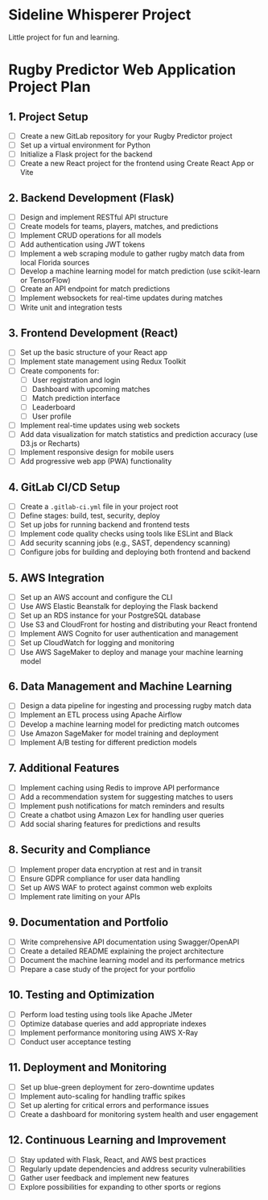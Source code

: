 # Sideline Whisperer Project

Little project for fun and learning.

# Rugby Predictor Web Application Project Plan

## 1. Project Setup
- [ ] Create a new GitLab repository for your Rugby Predictor project
- [ ] Set up a virtual environment for Python
- [ ] Initialize a Flask project for the backend
- [ ] Create a new React project for the frontend using Create React App or Vite

## 2. Backend Development (Flask)
- [ ] Design and implement RESTful API structure
- [ ] Create models for teams, players, matches, and predictions
- [ ] Implement CRUD operations for all models
- [ ] Add authentication using JWT tokens
- [ ] Implement a web scraping module to gather rugby match data from local Florida sources
- [ ] Develop a machine learning model for match prediction (use scikit-learn or TensorFlow)
- [ ] Create an API endpoint for match predictions
- [ ] Implement websockets for real-time updates during matches
- [ ] Write unit and integration tests

## 3. Frontend Development (React)
- [ ] Set up the basic structure of your React app
- [ ] Implement state management using Redux Toolkit
- [ ] Create components for:
  - [ ] User registration and login
  - [ ] Dashboard with upcoming matches
  - [ ] Match prediction interface
  - [ ] Leaderboard
  - [ ] User profile
- [ ] Implement real-time updates using web sockets
- [ ] Add data visualization for match statistics and prediction accuracy (use D3.js or Recharts)
- [ ] Implement responsive design for mobile users
- [ ] Add progressive web app (PWA) functionality

## 4. GitLab CI/CD Setup
- [ ] Create a `.gitlab-ci.yml` file in your project root
- [ ] Define stages: build, test, security, deploy
- [ ] Set up jobs for running backend and frontend tests
- [ ] Implement code quality checks using tools like ESLint and Black
- [ ] Add security scanning jobs (e.g., SAST, dependency scanning)
- [ ] Configure jobs for building and deploying both frontend and backend

## 5. AWS Integration
- [ ] Set up an AWS account and configure the CLI
- [ ] Use AWS Elastic Beanstalk for deploying the Flask backend
- [ ] Set up an RDS instance for your PostgreSQL database
- [ ] Use S3 and CloudFront for hosting and distributing your React frontend
- [ ] Implement AWS Cognito for user authentication and management
- [ ] Set up CloudWatch for logging and monitoring
- [ ] Use AWS SageMaker to deploy and manage your machine learning model

## 6. Data Management and Machine Learning
- [ ] Design a data pipeline for ingesting and processing rugby match data
- [ ] Implement an ETL process using Apache Airflow
- [ ] Develop a machine learning model for predicting match outcomes
- [ ] Use Amazon SageMaker for model training and deployment
- [ ] Implement A/B testing for different prediction models

## 7. Additional Features
- [ ] Implement caching using Redis to improve API performance
- [ ] Add a recommendation system for suggesting matches to users
- [ ] Implement push notifications for match reminders and results
- [ ] Create a chatbot using Amazon Lex for handling user queries
- [ ] Add social sharing features for predictions and results

## 8. Security and Compliance
- [ ] Implement proper data encryption at rest and in transit
- [ ] Ensure GDPR compliance for user data handling
- [ ] Set up AWS WAF to protect against common web exploits
- [ ] Implement rate limiting on your APIs

## 9. Documentation and Portfolio
- [ ] Write comprehensive API documentation using Swagger/OpenAPI
- [ ] Create a detailed README explaining the project architecture
- [ ] Document the machine learning model and its performance metrics
- [ ] Prepare a case study of the project for your portfolio

## 10. Testing and Optimization
- [ ] Perform load testing using tools like Apache JMeter
- [ ] Optimize database queries and add appropriate indexes
- [ ] Implement performance monitoring using AWS X-Ray
- [ ] Conduct user acceptance testing

## 11. Deployment and Monitoring
- [ ] Set up blue-green deployment for zero-downtime updates
- [ ] Implement auto-scaling for handling traffic spikes
- [ ] Set up alerting for critical errors and performance issues
- [ ] Create a dashboard for monitoring system health and user engagement

## 12. Continuous Learning and Improvement
- [ ] Stay updated with Flask, React, and AWS best practices
- [ ] Regularly update dependencies and address security vulnerabilities
- [ ] Gather user feedback and implement new features
- [ ] Explore possibilities for expanding to other sports or regions